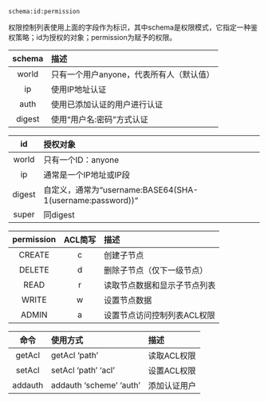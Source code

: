 ```
schema:id:permission
```
权限控制列表使用上面的字段作为标识，其中schema是权限模式，它指定一种鉴权策略；id为授权的对象；permission为赋予的权限。

|schema|描述|
|:-:|:-|
|world|只有一个用户anyone，代表所有人（默认值）|
|ip|使用IP地址认证|
|auth|使用已添加认证的用户进行认证|
|digest|使用“用户名:密码”方式认证|

|id|授权对象|
|:-:|:-|
|world|只有一个ID：anyone
|ip|通常是一个IP地址或IP段|
|digest|自定义，通常为“username:BASE64(SHA-1(username:password))“|
|super|同digest|

|permission|ACL简写|描述|
|:-:|:-:|:-|
|CREATE|c|创建子节点|
|DELETE|d|删除子节点（仅下一级节点）|
|READ|r|读取节点数据和显示子节点列表|
|WRITE|w|设置节点数据|
|ADMIN|a|设置节点访问控制列表ACL权限|

|命令|使用方式|描述|
|:-:|:-|:-|
|getAcl|getAcl ‘path’|读取ACL权限|
|setAcl|setAcl ‘path’ ‘acl’|设置ACL权限|
|addauth|addauth ‘scheme’ ‘auth’|添加认证用户|
